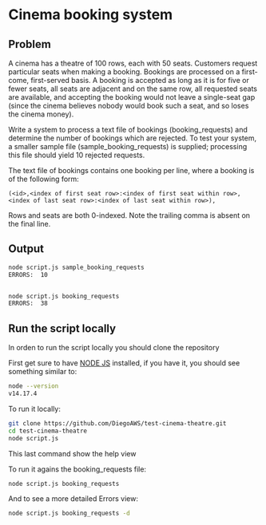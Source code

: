 # Cinema booking system

## Problem

A cinema has a theatre of 100 rows, each with 50 seats. Customers request particular seats when making a booking. Bookings are processed on a first-come, first-served basis. A booking is accepted as long as it is for five or fewer seats, all seats are adjacent and on the same row, all requested seats are available, and accepting the booking would not leave a single-seat gap (since the cinema believes nobody would book such a seat, and so loses the cinema money).

Write a system to process a text file of bookings (booking_requests) and determine the number of bookings which are rejected. To test your system, a smaller sample file (sample_booking_requests) is supplied; processing this file should yield 10 rejected requests. 

The text file of bookings contains one booking per line, where a booking is of the following form:

```
(<id>,<index of first seat row>:<index of first seat within row>,<index of last seat row>:<index of last seat within row>),
```

Rows and seats are both 0-indexed. Note the trailing comma is absent on the final line.

## Output

``` sh
node script.js sample_booking_requests 
ERRORS:  10


node script.js booking_requests
ERRORS:  38

```

## Run the script locally
In orden to run the script locally you should clone the repository

First get sure to have [NODE JS](https://nodejs.org) installed, if you have it, you should see something similar to:

```sh
node --version
v14.17.4
```

To run it locally:

```sh
git clone https://github.com/DiegoAWS/test-cinema-theatre.git
cd test-cinema-theatre
node script.js
```
This last command show the help view

To run it agains the booking_requests file:

```sh
node script.js booking_requests
```

And to see a more detailed Errors view:

```sh
node script.js booking_requests -d
```
